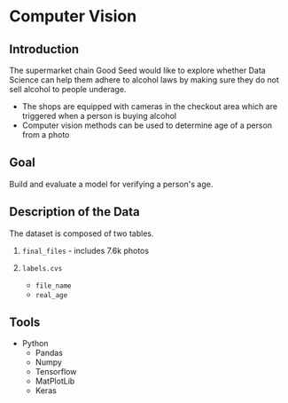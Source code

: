 # Computer Vision

## Introduction

The supermarket chain Good Seed would like to explore whether Data Science can help them adhere to alcohol laws by making sure they do not sell alcohol to people underage.


- The shops are equipped with cameras in the checkout area which are triggered when a person is buying alcohol
- Computer vision methods can be used to determine age of a person from a photo

## Goal

Build and evaluate a model for verifying a person's age.

## Description of the Data

The dataset is composed of two tables. 

1. `final_files` - includes 7.6k photos

2. `labels.cvs`
   - `file_name`
   - `real_age`

## Tools

- Python
  - Pandas
  - Numpy
  - Tensorflow
  - MatPlotLib
  - Keras
